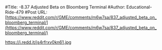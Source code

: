 #Title: -8.37 Adjusted Beta on Bloomberg Terminal
#Author: Educational-Ride-479
#Post URL: [https://www.reddit.com/r/GME/comments/m6w7sa/837_adjusted_beta_on_bloomberg_terminal/](https://www.reddit.com/r/GME/comments/m6w7sa/837_adjusted_beta_on_bloomberg_terminal/)


https://i.redd.it/js4rfrxv0kn61.jpg